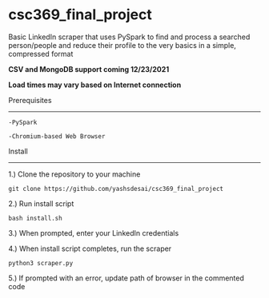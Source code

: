 # csc369_final_project

Basic LinkedIn scraper that uses PySpark to find and process a searched person/people and reduce their profile
to the very basics in a simple, compressed format

**CSV and MongoDB support coming 12/23/2021**

**Load times may vary based on Internet connection**

Prerequisites
*************
    -PySpark
  
    -Chromium-based Web Browser
  
Install
********
1.) Clone the repository to your machine

    git clone https://github.com/yashsdesai/csc369_final_project

2.) Run install script

    bash install.sh

3.) When prompted, enter your LinkedIn credentials

4.) When install script completes, run the scraper 

    python3 scraper.py

5.) If prompted with an error, update path of browser in the commented code
 
